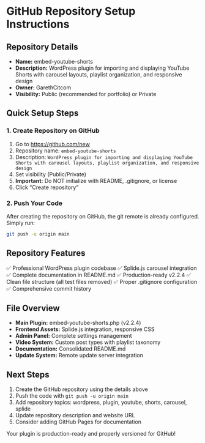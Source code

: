 # GitHub Repository Setup Instructions

## Repository Details
- **Name:** embed-youtube-shorts
- **Description:** WordPress plugin for importing and displaying YouTube Shorts with carousel layouts, playlist organization, and responsive design
- **Owner:** GarethCitcom
- **Visibility:** Public (recommended for portfolio) or Private

## Quick Setup Steps

### 1. Create Repository on GitHub
1. Go to https://github.com/new
2. Repository name: `embed-youtube-shorts`
3. Description: `WordPress plugin for importing and displaying YouTube Shorts with carousel layouts, playlist organization, and responsive design`
4. Set visibility (Public/Private)
5. **Important:** Do NOT initialize with README, .gitignore, or license
6. Click "Create repository"

### 2. Push Your Code
After creating the repository on GitHub, the git remote is already configured.
Simply run:
```bash
git push -u origin main
```

## Repository Features
✅ Professional WordPress plugin codebase
✅ Splide.js carousel integration
✅ Complete documentation in README.md
✅ Production-ready v2.2.4
✅ Clean file structure (all test files removed)
✅ Proper .gitignore configuration
✅ Comprehensive commit history

## File Overview
- **Main Plugin:** embed-youtube-shorts.php (v2.2.4)
- **Frontend Assets:** Splide.js integration, responsive CSS
- **Admin Panel:** Complete settings management
- **Video System:** Custom post types with playlist taxonomy
- **Documentation:** Consolidated README.md
- **Update System:** Remote update server integration

## Next Steps
1. Create the GitHub repository using the details above
2. Push the code with `git push -u origin main`
3. Add repository topics: wordpress, plugin, youtube, shorts, carousel, splide
4. Update repository description and website URL
5. Consider adding GitHub Pages for documentation

Your plugin is production-ready and properly versioned for GitHub!